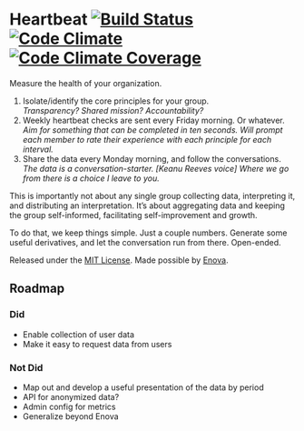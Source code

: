 # Heartbeat [![Build Status](https://travis-ci.org/isaacbowen/heartbeat.svg?branch=master)](https://travis-ci.org/isaacbowen/heartbeat) [![Code Climate](https://codeclimate.com/github/isaacbowen/heartbeat.png)](https://codeclimate.com/github/isaacbowen/heartbeat) [![Code Climate Coverage](https://codeclimate.com/github/isaacbowen/heartbeat/coverage.png)](https://codeclimate.com/github/isaacbowen/heartbeat)

Measure the health of your organization.

1. Isolate/identify the core principles for your group.
   <br>_Transparency? Shared mission? Accountability?_
2. Weekly heartbeat checks are sent every Friday morning. Or whatever.
   <br>_Aim for something that can be completed in ten seconds. Will prompt each member to rate their experience with each principle for each interval._
3. Share the data every Monday morning, and follow the conversations.
   <br>_The data is a conversation-starter. [Keanu Reeves voice] Where we go from there is a choice I leave to you._

This is importantly not about any single group collecting data, interpreting it, and distributing an interpretation. It’s about aggregating data and keeping the group self-informed, facilitating self-improvement and growth.

To do that, we keep things simple. Just a couple numbers. Generate some useful derivatives, and let the conversation run from there. Open-ended.


Released under the [MIT License](LICENSE). Made possible by [Enova](http://enova.com/).

## Roadmap

### Did

* Enable collection of user data
* Make it easy to request data from users

### Not Did

* Map out and develop a useful presentation of the data by period
* API for anonymized data?
* Admin config for metrics
* Generalize beyond Enova
